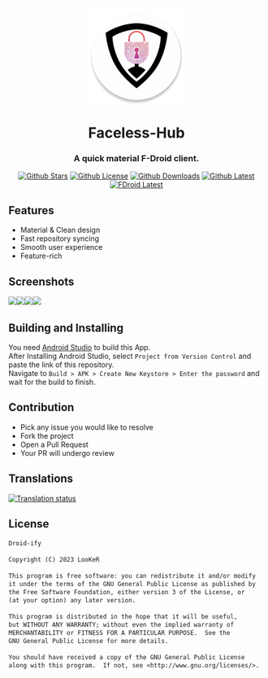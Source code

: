<div align="center">

<img width="" src="app/src/main/res/mipmap-xxxhdpi/ic_launcher_round.png" alt="Droid-ify" align="center">

# Faceless-Hub

### A quick material F-Droid client.

[![Github Stars](https://img.shields.io/github/stars/Iamlooker/Droid-ify?color=%2364f573&style=for-the-badge)](https://github.com/Iamlooker/Droid-ify/stargazers)
[![Github License](https://img.shields.io/github/license/Iamlooker/Droid-ify?color=%2364f573&style=for-the-badge)](https://github.com/Iamlooker/Droid-ify/blob/master/COPYING)
[![Github Downloads](https://img.shields.io/github/downloads/Iamlooker/Droid-ify/total.svg?color=%23f5ad64&style=for-the-badge)](https://github.com/Iamlooker/Droid-ify/releases/)
[![Github Latest](https://img.shields.io/github/v/release/Iamlooker/Droid-ify?display_name=tag&color=%23f5ad64&style=for-the-badge)](https://github.com/Iamlooker/Droid-ify/releases/latest)
[![FDroid Latest](https://img.shields.io/f-droid/v/com.looker.droidify?color=%23f5ad64&style=for-the-badge)](https://f-droid.org/packages/com.looker.droidify)

<div align="left">

## Features

* Material & Clean design
* Fast repository syncing
* Smooth user experience
* Feature-rich

## Screenshots

<img src="metadata/en-US/images/phoneScreenshots/2.png" width="48%" /><img src="metadata/en-US/images/phoneScreenshots/1.png" width="48%" /><img src="metadata/en-US/images/phoneScreenshots/3.png" width="48%" /><img src="metadata/en-US/images/phoneScreenshots/4.png" width="48%" />

## Building and Installing

You need [Android Studio](https://developer.android.com/studio) to build this App.\
After Installing Android Studio, select `Project from Version Control` and paste the link of this repository.\
Navigate to `Build > APK > Create New Keystore > Enter the password` and wait for the build to finish.

## Contribution

- Pick any issue you would like to resolve
- Fork the project
- Open a Pull Request
- Your PR will undergo review

## Translations
[![Translation status](https://hosted.weblate.org/widgets/droidify/-/horizontal-auto.svg)](https://hosted.weblate.org/engage/droidify/?utm_source=widget)

## License

```
Droid-ify

Copyright (C) 2023 LooKeR

This program is free software: you can redistribute it and/or modify
it under the terms of the GNU General Public License as published by
the Free Software Foundation, either version 3 of the License, or
(at your option) any later version.

This program is distributed in the hope that it will be useful,
but WITHOUT ANY WARRANTY; without even the implied warranty of
MERCHANTABILITY or FITNESS FOR A PARTICULAR PURPOSE.  See the
GNU General Public License for more details.

You should have received a copy of the GNU General Public License
along with this program.  If not, see <http://www.gnu.org/licenses/>.
```

